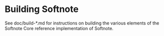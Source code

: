 Building Softnote
================

See doc/build-*.md for instructions on building the various
elements of the Softnote Core reference implementation of Softnote.
